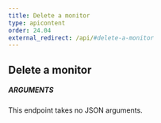 ```yaml
---
title: Delete a monitor
type: apicontent
order: 24.04
external_redirect: /api/#delete-a-monitor
---
```


## Delete a monitor
##### ARGUMENTS

This endpoint takes no JSON arguments.
